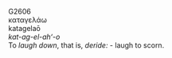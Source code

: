 G2606  
καταγελάω  
katagelaō  
*kat-ag-el-ah‘-o*  
To *laugh* *down*, that is, *deride:* - laugh to scorn.  
